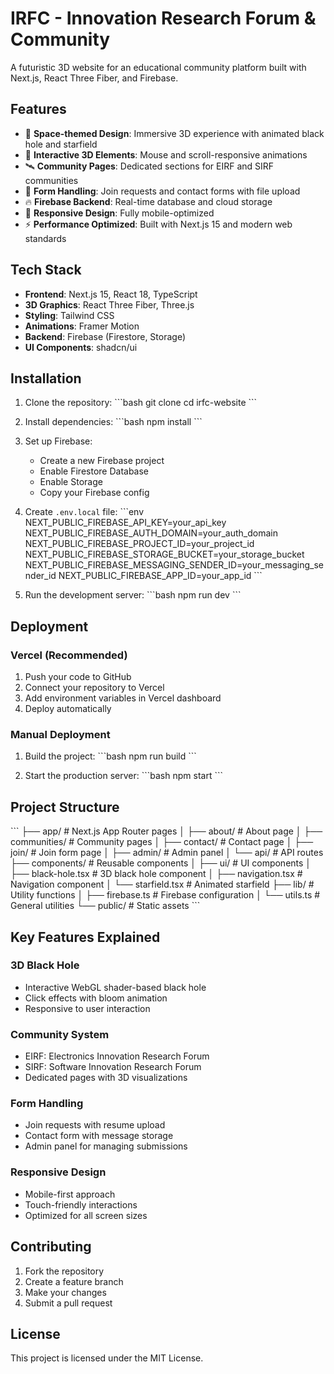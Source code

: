 # IRFC - Innovation Research Forum & Community

A futuristic 3D website for an educational community platform built with Next.js, React Three Fiber, and Firebase.

## Features

- 🌌 **Space-themed Design**: Immersive 3D experience with animated black hole and starfield
- 🚀 **Interactive 3D Elements**: Mouse and scroll-responsive animations
- 🛰️ **Community Pages**: Dedicated sections for EIRF and SIRF communities
- 📝 **Form Handling**: Join requests and contact forms with file upload
- 🔥 **Firebase Backend**: Real-time database and cloud storage
- 📱 **Responsive Design**: Fully mobile-optimized
- ⚡ **Performance Optimized**: Built with Next.js 15 and modern web standards

## Tech Stack

- **Frontend**: Next.js 15, React 18, TypeScript
- **3D Graphics**: React Three Fiber, Three.js
- **Styling**: Tailwind CSS
- **Animations**: Framer Motion
- **Backend**: Firebase (Firestore, Storage)
- **UI Components**: shadcn/ui

## Installation

1. Clone the repository:
\`\`\`bash
git clone <repository-url>
cd irfc-website
\`\`\`

2. Install dependencies:
\`\`\`bash
npm install
\`\`\`

3. Set up Firebase:
   - Create a new Firebase project
   - Enable Firestore Database
   - Enable Storage
   - Copy your Firebase config

4. Create `.env.local` file:
\`\`\`env
NEXT_PUBLIC_FIREBASE_API_KEY=your_api_key
NEXT_PUBLIC_FIREBASE_AUTH_DOMAIN=your_auth_domain
NEXT_PUBLIC_FIREBASE_PROJECT_ID=your_project_id
NEXT_PUBLIC_FIREBASE_STORAGE_BUCKET=your_storage_bucket
NEXT_PUBLIC_FIREBASE_MESSAGING_SENDER_ID=your_messaging_sender_id
NEXT_PUBLIC_FIREBASE_APP_ID=your_app_id
\`\`\`

5. Run the development server:
\`\`\`bash
npm run dev
\`\`\`

## Deployment

### Vercel (Recommended)

1. Push your code to GitHub
2. Connect your repository to Vercel
3. Add environment variables in Vercel dashboard
4. Deploy automatically

### Manual Deployment

1. Build the project:
\`\`\`bash
npm run build
\`\`\`

2. Start the production server:
\`\`\`bash
npm start
\`\`\`

## Project Structure

\`\`\`
├── app/                    # Next.js App Router pages
│   ├── about/             # About page
│   ├── communities/       # Community pages
│   ├── contact/           # Contact page
│   ├── join/              # Join form page
│   ├── admin/             # Admin panel
│   └── api/               # API routes
├── components/            # Reusable components
│   ├── ui/                # UI components
│   ├── black-hole.tsx     # 3D black hole component
│   ├── navigation.tsx     # Navigation component
│   └── starfield.tsx      # Animated starfield
├── lib/                   # Utility functions
│   ├── firebase.ts        # Firebase configuration
│   └── utils.ts           # General utilities
└── public/                # Static assets
\`\`\`

## Key Features Explained

### 3D Black Hole
- Interactive WebGL shader-based black hole
- Click effects with bloom animation
- Responsive to user interaction

### Community System
- EIRF: Electronics Innovation Research Forum
- SIRF: Software Innovation Research Forum
- Dedicated pages with 3D visualizations

### Form Handling
- Join requests with resume upload
- Contact form with message storage
- Admin panel for managing submissions

### Responsive Design
- Mobile-first approach
- Touch-friendly interactions
- Optimized for all screen sizes

## Contributing

1. Fork the repository
2. Create a feature branch
3. Make your changes
4. Submit a pull request

## License

This project is licensed under the MIT License.
